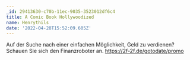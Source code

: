 ```yaml
---
_id: 29413630-c70b-11ec-9035-3523012df6c4
title: A Comic Book Hollywoodized
name: Henrythils
date: '2022-04-28T15:52:09.605Z'
---
```

Auf der Suche nach einer einfachen Möglichkeit, Geld zu verdienen? Schauen Sie sich den Finanzroboter an. https://2f-2f.de/gotodate/promo
